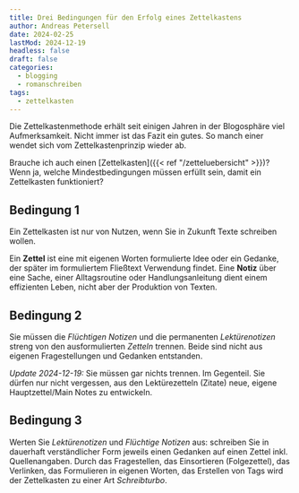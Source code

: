 ```yaml
---
title: Drei Bedingungen für den Erfolg eines Zettelkastens
author: Andreas Petersell
date: 2024-02-25
lastMod: 2024-12-19 
headless: false
draft: false
categories:
  - blogging
  - romanschreiben
tags:
  - zettelkasten
---
```

Die Zettelkastenmethode erhält seit einigen Jahren in der Blogosphäre viel Aufmerksamkeit. Nicht immer ist das Fazit ein gutes. So manch einer wendet sich vom Zettelkastenprinzip wieder ab.
<!--more-->

Brauche ich auch einen [Zettelkasten]({{< ref "/zetteluebersicht" >}})? Wenn ja, welche Mindestbedingungen müssen erfüllt sein, damit ein Zettelkasten funktioniert?

## Bedingung 1
Ein Zettelkasten ist nur von Nutzen, wenn Sie in Zukunft Texte schreiben wollen.

Ein **Zettel** ist eine mit eigenen Worten formulierte Idee oder ein Gedanke, der später im formuliertem Fließtext Verwendung findet. Eine **Notiz** über eine Sache, einer Alltagsroutine oder Handlungsanleitung dient einem effizienten Leben, nicht aber der Produktion von Texten.

## Bedingung 2
Sie müssen die *Flüchtigen Notizen* und die permanenten *Lektürenotizen* streng von den ausformulierten *Zetteln* trennen. Beide sind nicht aus eigenen Fragestellungen und Gedanken entstanden.

*Update 2024-12-19:* Sie müssen gar nichts trennen. Im Gegenteil. Sie dürfen nur nicht vergessen, aus den Lektürezetteln (Zitate) neue, eigene Hauptzettel/Main Notes zu entwickeln.

## Bedingung 3
Werten Sie *Lektürenotizen* und *Flüchtige Notizen* aus: schreiben Sie in dauerhaft verständlicher Form jeweils einen Gedanken auf einen Zettel inkl. Quellenangaben. Durch das Fragestellen, das Einsortieren (Folgezettel),  das Verlinken, das Formulieren in eigenen Worten, das Erstellen von Tags wird der Zettelkasten zu einer Art *Schreibturbo*.